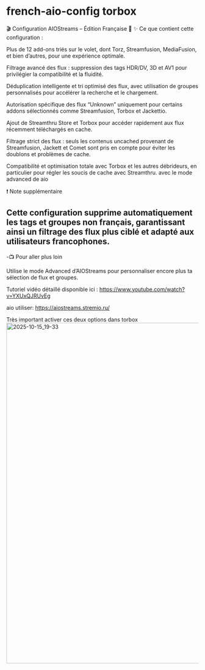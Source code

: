 # french-aio-config torbox

🎬 Configuration AIOStreams – Édition Française 🚀
✨ Ce que contient cette configuration :

Plus de 12 add-ons triés sur le volet, dont Torz, Streamfusion, MediaFusion, et bien d’autres, pour une expérience optimale.

Filtrage avancé des flux : suppression des tags HDR/DV, 3D et AV1 pour privilégier la compatibilité et la fluidité.

Déduplication intelligente et tri optimisé des flux, avec utilisation de groupes personnalisés pour accélérer la recherche et le chargement.

Autorisation spécifique des flux “Unknown” uniquement pour certains addons sélectionnés comme Streamfusion, Torbox et Jackettio.

Ajout de Streamthru Store et Torbox pour accéder rapidement aux flux récemment téléchargés en cache.

Filtrage strict des flux : seuls les contenus uncached provenant de Streamfusion, Jackett et Comet sont pris en compte pour éviter les doublons et problèmes de cache.

Compatibilité et optimisation totale avec Torbox et les autres débrideurs, en particulier pour régler les soucis de cache avec Streamthru.
avec le mode advanced de aio

❗ Note supplémentaire

Cette configuration supprime automatiquement les tags et groupes non français, garantissant ainsi un filtrage des flux plus ciblé et adapté aux utilisateurs francophones.
-
-📺 Pour aller plus loin

Utilise le mode Advanced d’AIOStreams pour personnaliser encore plus ta sélection de flux et groupes.

Tutoriel vidéo détaillé disponible ici :
https://www.youtube.com/watch?v=YXUxQJRUvEg

aio utiliser:
https://aiostreams.stremio.ru/

Très important activer ces deux options dans torbox
<img width="1405" height="890" alt="2025-10-15_19-33" src="https://github.com/user-attachments/assets/847f44d8-3bb8-4a7a-bdbe-3aab89f9f4f3" />
